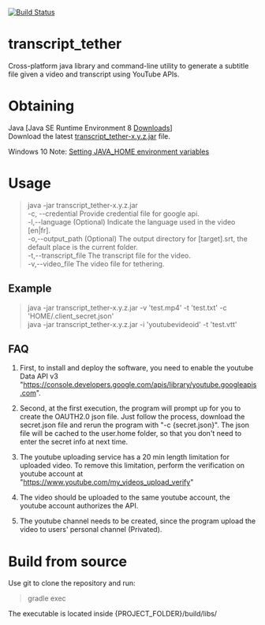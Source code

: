 [![Build Status](https://travis-ci.org/GCRC/transcript_tether.svg?branch=master)](https://travis-ci.org/GCRC/transcript_tether)

# transcript_tether
Cross-platform java library and command-line utility to generate a subtitle file given a video and transcript using YouTube APIs.

# Obtaining
Java
[Java SE Runtime Environment 8 [Downloads](http://www.oracle.com/technetwork/java/javase/jre8-downloads-2133155.html)]<br>
Download the latest [transcript_tether-x.y.z.jar](https://github.com/GCRC/transcript_tether/releases) file.

Windows 10 Note: [Setting JAVA_HOME environment variables](https://www.mkyong.com/java/how-to-set-java_home-on-windows-10/)

# Usage
> java -jar transcript_tether-x.y.z.jar<br>
> -c,    --credential <arg>    Provide credential file for google api.<br>
> -l,--language <arg>          (Optional) Indicate the language used in the video [en|fr].<br>
> -o,--output_path <arg>       (Optional) The output directory for [target].srt, the default place is the current folder.<br>
>-t,--transcript_file <arg>   The transcript file for the video.<br>
>-v,--video_file <arg>        The video file for tethering.

## Example
> java -jar transcript_tether-x.y.z.jar -v 'test.mp4' -t 'test.txt' -c 'HOME/.client_secret.json'<br>
> java -jar transcript_tether-x.y.z.jar -i 'youtubevideoid' -t 'test.vtt'

## FAQ
1. First, to install and deploy the software, you need to enable the youtube Data API v3 "https://console.developers.google.com/apis/library/youtube.googleapis.com". 

2. Second, at the first execution, the program will prompt up for you to create the OAUTH2.0 json file. Just follow the process, download the secret.json file and rerun the program with "-c {secret.json}". The json file will be cached to the user.home folder, so that you don't need to enter the secret info at next time.

3. The youtube uploading service has a 20 min length limitation for uploaded video. To remove this limitation, perform the verification on youtube account at "https://www.youtube.com/my_videos_upload_verify"

4. The video should be uploaded to the same youtube account, the youtube account authorizes the API.

5. The youtube channel needs to be created, since the program upload the video to users' personal channel (Privated).

# Build from source
Use git to clone the repository and run:

> gradle exec

The executable is located inside {PROJECT_FOLDER}/build/libs/
